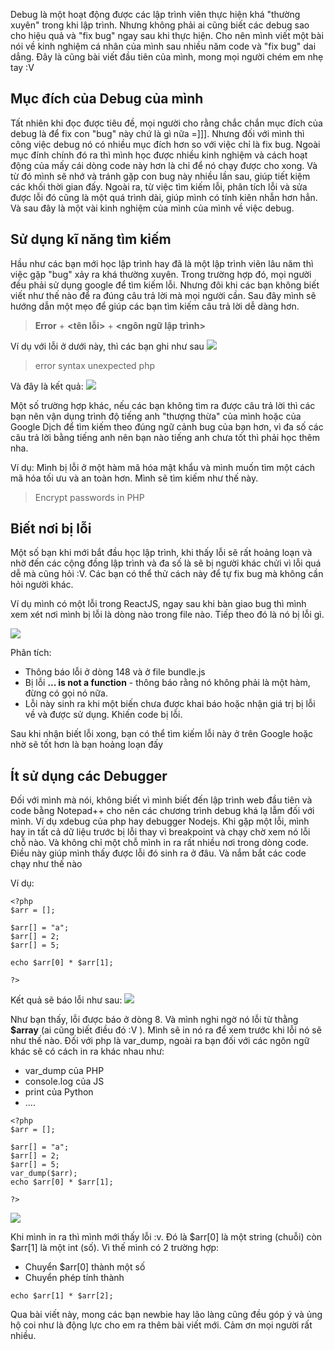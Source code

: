 Debug là một hoạt động được các lập trình viên thực hiện khá "thường xuyên" trong khi lập trình. Nhưng không phải ai cũng biết các debug sao cho hiệu quả và "fix bug" ngay sau khi thực hiện. Cho nên mình viết một bài nói về kinh nghiệm cá nhân của mình sau nhiều năm code và "fix bug" dai dẳng. Đây là cũng bài viết đầu tiên của mình, mong mọi người chém em nhẹ tay :V

## Mục đích của Debug của mình
Tất nhiên khi đọc được tiêu đề, mọi người cho rằng chắc chắn mục đích của debug là để fix con "bug" này chứ là gì nữa =]]]. Nhưng đối với mình thì công việc debug nó có nhiều mục đích hơn so với việc chỉ là fix bug. Ngoài mục đính chính đó ra thì mình học được nhiều kinh nghiệm và cách hoạt động của mấy cái dòng code này hơn là chỉ để nó chạy được cho xong. Và từ đó mình sẽ nhớ và tránh gặp con bug này nhiều lần sau, giúp tiết kiệm các khối thời gian đấy. Ngoài ra, từ việc tìm kiếm lỗi, phân tích lỗi và sửa được lỗi đó cũng là một quá trình dài, giúp mình có tính kiên nhẫn hơn hẳn. Và sau đây là một vài kinh nghiệm của mình của mình về việc debug.

## Sử dụng kĩ năng tìm kiếm
Hầu như các bạn mới học lập trình hay đã là một lập trình viên lâu năm thì việc gặp "bug" xảy ra khá thường xuyên. Trong trường hợp đó, mọi người đều phải sử dụng google để tìm kiếm lỗi. Nhưng đôi khi các bạn không biết viết như thế nào để ra đúng câu trả lời mà mọi người cần. Sau đây mình sẽ hướng dẫn một mẹo để giúp các bạn tìm kiếm câu trả lời dễ dàng hơn.
> **Error** + **<tên lỗi>** + **<ngôn ngữ lập trình>**

Ví dụ với lỗi ở dưới này, thì các bạn ghi như sau
![](https://images.viblo.asia/36220d1b-de70-4b21-af59-56a5666932c5.jpg)

> error syntax unexpected php

Và đây là kết quả:
![](https://images.viblo.asia/1f12da0f-e7b3-4965-ab69-396059abcfe0.png)

Một số trường hợp khác, nếu các bạn không tìm ra được câu trả lời thì các bạn nên vận dụng trình độ tiếng anh "thượng thừa" của mình hoặc của Google Dịch để tìm kiếm theo đúng ngữ cảnh bug của bạn hơn, vì đa số các câu trả lời bằng tiếng anh nên bạn nào tiếng anh chưa tốt thì phải học thêm nha.

Ví dụ: Mình bị lỗi ở một hàm mã hóa mật khẩu và mình muốn tìm một cách mã hóa tối ưu và an toàn hơn. Mình sẽ tìm kiếm như thế này.

> Encrypt passwords in PHP

## Biết nơi bị lỗi
Một số bạn khi mới bắt đầu học lập trình, khi thấy lỗi sẽ rất hoảng loạn và nhờ đến các cộng đồng lập trình và đa số là sẽ bị người khác chửi vì lỗi quá dễ mà cũng hỏi :V. Các bạn có thể thử cách này để tự fix bug mà không cần hỏi người khác.

Ví dụ mình có một lỗi trong ReactJS, ngay sau khi bàn giao bug thì mình xem xét nơi mình bị lỗi là dòng nào trong file nào. Tiếp theo đó là nó bị lỗi gì.

![](https://images.viblo.asia/d384ede1-88b9-4ff9-a4db-2ffbde2ab522.png)

Phân tích:
- Thông báo lỗi ở dòng 148 và ở file bundle.js
- Bị lỗi **... is not a function** - thông báo rằng nó không phải là một hàm, đừng có gọi nó nữa.
- Lỗi này sinh ra khi một biến chưa được khai báo hoặc nhận giá trị bị lỗi về và được sử dụng. Khiến code bị lỗi. 

Sau khi nhận biết lỗi xong, bạn có thể tìm kiếm lỗi này ở trên Google hoặc nhờ sẽ tốt hơn là bạn hoảng loạn đấy


## Ít sử dụng các Debugger
Đối với mình mà nói, không biết vì mình biết đến lập trình web đầu tiên và code bằng Notepad++ cho nên các chương trình debug khá lạ lẫm đối với mình. Ví dụ xdebug của php hay debugger Nodejs. Khi gặp một lỗi, mình hay in tất cả dữ liệu trước bị lỗi thay vì breakpoint và chạy chờ xem nó lỗi chỗ nào. Và không chỉ một chỗ mình in ra rất nhiều nơi trong dòng code. Điều này giúp mình thấy được lỗi đó sinh ra ở đâu. Và nắm bắt các code chạy như thế nào

Ví dụ:
```
<?php
$arr = [];

$arr[] = "a";
$arr[] = 2;
$arr[] = 5;

echo $arr[0] * $arr[1];

?>
```

Kết quả sẽ báo lỗi như sau:
![](https://images.viblo.asia/ffebbffe-16f4-4751-992e-4395a2dabd49.png)

Như bạn thấy, lỗi được báo ở dòng 8. Và mình nghi ngờ nó lỗi từ thằng **$array** (ai cũng biết điều đó :V ). Mình sẽ in nó ra để xem trước khi lỗi nó sẽ như thế nào. Đối với php là var_dump, ngoài ra bạn đối với các ngôn ngữ khác sẽ có cách in ra khác nhau như:
- var_dump của PHP
- console.log của JS
- print của Python
- ....

```
<?php
$arr = [];

$arr[] = "a";
$arr[] = 2;
$arr[] = 5;
var_dump($arr);
echo $arr[0] * $arr[1];

?>
```

![](https://images.viblo.asia/a4ad6085-9eab-47fc-ba5c-87ee8cfa4908.png)

Khi mình in ra thì mình mới thấy lỗi :v. Đó là $arr[0] là một string (chuỗi) còn $arr[1] là một int (số). Vì thế mình có 2 trường hợp:
- Chuyển $arr[0] thành một số
- Chuyển phép tính thành
```
echo $arr[1] * $arr[2];
```

Qua bài viết này, mong các bạn newbie hay lão làng cũng đều góp ý và ủng hộ coi như là động lực cho em ra thêm bài viết mới. Cảm ơn mọi người rất nhiều.